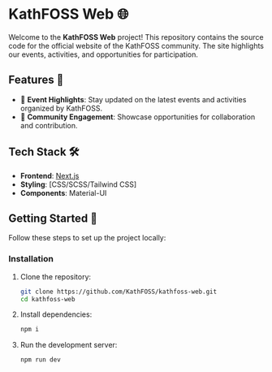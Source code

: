 # KathFOSS Web 🌐

Welcome to the **KathFOSS Web** project! This repository contains the source code for the official website of the KathFOSS community. The site highlights our events, activities, and opportunities for participation.  

## Features 🚀
- 📅 **Event Highlights**: Stay updated on the latest events and activities organized by KathFOSS.
- 🌟 **Community Engagement**: Showcase opportunities for collaboration and contribution.

## Tech Stack 🛠️
- **Frontend**: [Next.js](https://nextjs.org/)
- **Styling**: [CSS/SCSS/Tailwind CSS]
- **Components**: Material-UI

## Getting Started 🎉

Follow these steps to set up the project locally:

### Installation
1. Clone the repository:
   ```bash
   git clone https://github.com/KathFOSS/kathfoss-web.git
   cd kathfoss-web
   
2. Install dependencies:
   ```bash
   npm i
   ```
   
3. Run the development server:
   ```bash
   npm run dev
   ```
